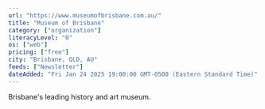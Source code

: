 ```yaml
---
url: "https://www.museumofbrisbane.com.au/"
title: "Museum of Brisbane"
category: ["organization"]
literacyLevel: "0"
os: ["web"]
pricing: ["free"]
city: "Brisbane, QLD, AU"
feeds: ["Newsletter"]
dateAdded: "Fri Jan 24 2025 19:00:00 GMT-0500 (Eastern Standard Time)"
---
```


Brisbane's leading history and art museum.